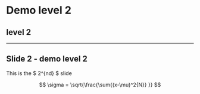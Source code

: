# Demo level 2
## level 2

---

## Slide 2 - demo level 2
This is the $ 2^{nd} $ slide

$$ \sigma = \sqrt{\frac{\sum{(x-\mu)^2{N}} }} $$
